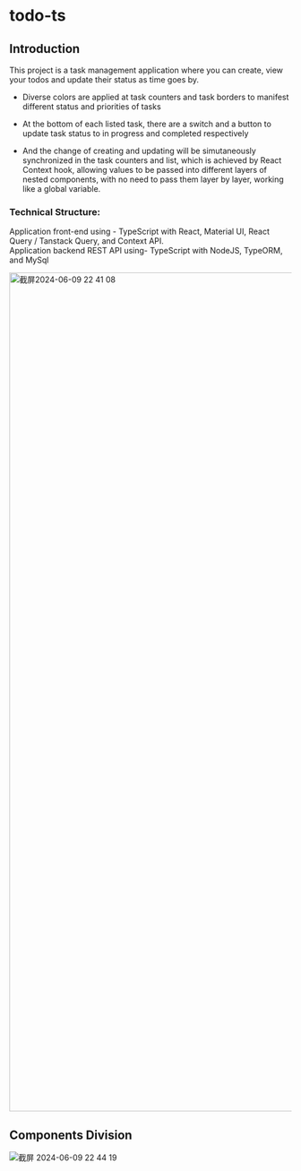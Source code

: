 # todo-ts
## Introduction
This project is a task management application where you can create, view your todos and update their status as time goes by. 
- Diverse colors are applied at task counters and task borders to manifest different status and priorities of tasks
- At the bottom of each listed task, there are a switch and a button to update task status to in progress and completed respectively
  
- And the change of creating and updating will be simutaneously synchronized in the task counters and list, which is achieved by React Context hook, allowing values to be passed into different layers of nested components, with no need to pass them layer by layer, working like a global variable.
### Technical Structure: 
Application front-end using - TypeScript with React, Material UI, React Query / Tanstack Query, and Context API. <br>
Application backend REST API using-  TypeScript with NodeJS, TypeORM, and MySql

<img width="1498" alt="截屏2024-06-09 22 41 08" src="https://github.com/SiMinus/todo-ts/assets/124517416/f4a975f9-9050-4f96-9f69-44b0f1e10024">


## Components Division
![截屏 2024-06-09 22 44 19](https://github.com/SiMinus/todo-ts/assets/124517416/dc8b6332-cda1-4c6f-a7c4-26429166083a)



